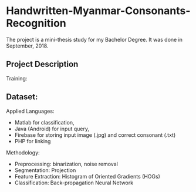 # Handwritten-Myanmar-Consonants-Recognition

The project is a mini-thesis study for my Bachelor Degree. 
It was done in September, 2018.

## Project Description
Training: 

Dataset:
- 

Applied Languages: 
- Matlab for classification, 
- Java (Android) for input query, 
- Firebase for storing input image (.jpg) and correct consonant (.txt)
- PHP for linking 

Methodology:
- Preprocessing: binarization, noise removal
- Segmentation: Projection
- Feature Extraction: Histogram of Oriented Gradients (HOGs)
- Classification: Back-propagation Neural Network
